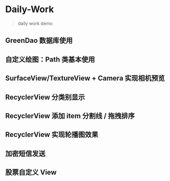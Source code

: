 # Daily-Work
> daily work demo

## GreenDao 数据库使用

## 自定义绘图：Path 类基本使用

## SurfaceView/TextureView + Camera 实现相机预览

## RecyclerView 分类别显示

## RecyclerView 添加 item 分割线 / 拖拽排序

## RecyclerView 实现轮播图效果

## 加密短信发送

## 股票自定义 View
